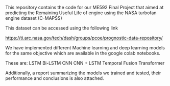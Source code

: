 This repository contains the code for our ME592 Final Project that aimed at predicting the Remaining Useful Life of engine using the NASA turbofan engine dataset (C-MAPSS)
 
This dataset can be accessed using the following link
 
https://ti.arc.nasa.gov/tech/dash/groups/pcoe/prognostic-data-repository/
 
We have implemented different Machine learning and deep learning models for the same objective which are available in the google colab notebooks. 
 
These are:
LSTM
Bi-LSTM
CNN
CNN + LSTM
Temporal Fusion Transformer

Additionally, a report summarizing the models we trained and tested, their performance and conclusions is also attached.
